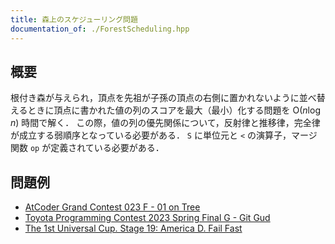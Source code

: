 ```yaml
---
title: 森上のスケジューリング問題
documentation_of: ./ForestScheduling.hpp
---
```


## 概要

根付き森が与えられ，頂点を先祖が子孫の頂点の右側に置かれないように並べ替えるときに頂点に書かれた値の列のスコアを最大（最小）化する問題を $\mathrm{O}(n \log n)$ 時間で解く．
この際，値の列の優先関係について，反射律と推移律，完全律が成立する弱順序となっている必要がある．
`S` に単位元と `<` の演算子，マージ関数 `op` が定義されている必要がある．

## 問題例
- [AtCoder Grand Contest 023 F - 01 on Tree](https://atcoder.jp/contests/agc023/tasks/agc023_f)
- [Toyota Programming Contest 2023 Spring Final G - Git Gud](https://atcoder.jp/contests/toyota2023spring-final/tasks/toyota2023spring_final_g)
- [The 1st Universal Cup. Stage 19: America D. Fail Fast](https://qoj.ac/contest/1248/problem/6561?v=1)